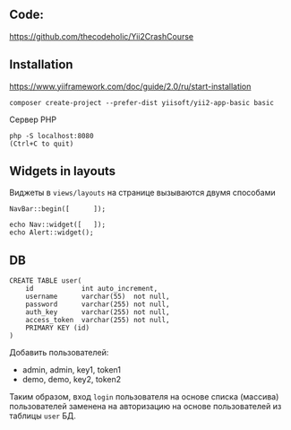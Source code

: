 ## Code:

https://github.com/thecodeholic/Yii2CrashCourse

## Installation

https://www.yiiframework.com/doc/guide/2.0/ru/start-installation

    composer create-project --prefer-dist yiisoft/yii2-app-basic basic

Сервер PHP

    php -S localhost:8080
    (Ctrl+C to quit)

## Widgets in layouts 

Виджеты в `views/layouts` на странице вызываются двумя способами

    NavBar::begin([      ]);

    echo Nav::widget([   ]);
    echo Alert::widget();

## DB

    CREATE TABLE user(
        id            int auto_increment,
        username      varchar(55)  not null,
        password      varchar(255) not null,
        auth_key      varchar(255) not null,
        access_token  varchar(255) not null,
        PRIMARY KEY (id)
    )

Добавить пользователей: 
- admin, admin, key1, token1
- demo, demo, key2, token2

Таким образом, вход `login` пользователя на основе списка (массива) пользователей заменена на авторизацию на основе пользователей из таблицы `user` БД.  

## 



